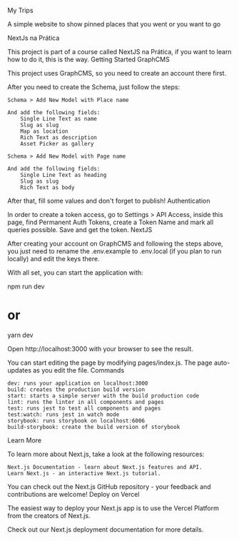 
My Trips

A simple website to show pinned places that you went or you want to go

NextJs na Prática

This project is part of a course called NextJS na Prática, if you want to learn how to do it, this is the way.
Getting Started
GraphCMS

This project uses GraphCMS, so you need to create an account there first.

After you need to create the Schema, just follow the steps:

    Schema > Add New Model with Place name

    And add the following fields:
        Single Line Text as name
        Slug as slug
        Map as location
        Rich Text as description
        Asset Picker as gallery

    Schema > Add New Model with Page name

    And add the following fields:
        Single Line Text as heading
        Slug as slug
        Rich Text as body

After that, fill some values and don't forget to publish!
Authentication

In order to create a token access, go to Settings > API Access, inside this page, find Permanent Auth Tokens, create a Token Name and mark all queries possible. Save and get the token.
NextJS

After creating your account on GraphCMS and following the steps above, you just need to rename the .env.example to .env.local (if you plan to run locally) and edit the keys there.

With all set, you can start the application with:

npm run dev
# or
yarn dev

Open http://localhost:3000 with your browser to see the result.

You can start editing the page by modifying pages/index.js. The page auto-updates as you edit the file.
Commands

    dev: runs your application on localhost:3000
    build: creates the production build version
    start: starts a simple server with the build production code
    lint: runs the linter in all components and pages
    test: runs jest to test all components and pages
    test:watch: runs jest in watch mode
    storybook: runs storybook on localhost:6006
    build-storybook: create the build version of storybook

Learn More

To learn more about Next.js, take a look at the following resources:

    Next.js Documentation - learn about Next.js features and API.
    Learn Next.js - an interactive Next.js tutorial.

You can check out the Next.js GitHub repository - your feedback and contributions are welcome!
Deploy on Vercel

The easiest way to deploy your Next.js app is to use the Vercel Platform from the creators of Next.js.

Check out our Next.js deployment documentation for more details.
